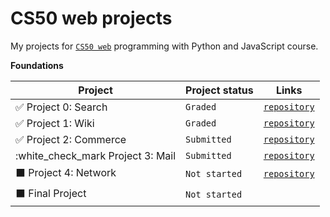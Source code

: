 # CS50 web projects
My projects for [`CS50 web`](https://cs50.harvard.edu/web/2020/) programming with Python and JavaScript course.

**Foundations**

|Project                        |Project status                      |   Links                               
|-------------------------------|------------------------------------|---------------------------------------|
| :white_check_mark: Project 0: Search             | <code>Graded</code>           | 	 [`repository`](https://github.com/elinamad/CS50-web-projects/tree/main/search) 
| :white_check_mark: Project 1: Wiki               | <code>Graded</code>           | 	 [`repository`](https://github.com/elinamad/CS50-web-projects/tree/main/wiki)
| :white_check_mark: Project 2: Commerce           | <code>Submitted</code>           | 	 [`repository`](https://github.com/elinamad/CS50-web-projects/tree/main/commerce)
| :white_check_mark Project 3: Mail               | <code>Submitted</code>           | 	 [`repository`](https://github.com/elinamad/CS50-web-projects/tree/main/mail)
| :black_large_square: Project 4: Network            | <code>Not started</code>           | 	 [`repository`](https://github.com/elinamad/CS50-web-projects/tree/main/network)
| :black_large_square: Final Project                 | <code>Not started</code>           | 
